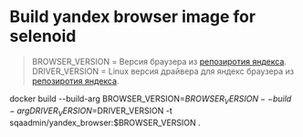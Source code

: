 # Build yandex browser image for selenoid

> BROWSER_VERSION = Версия браузера из [репозиротия яндекса](https://repo.yandex.ru/yandex-browser/deb/pool/main/y/yandex-browser-stable/).  
> DRIVER_VERSION = Linux версия драйвера для яндекс браузера из [репозиротия яндекса](https://github.com/yandex/YandexDriver/releases/).  

docker build --build-arg BROWSER_VERSION=$BROWSER_VERSION --build-arg DRIVER_VERSION=$DRIVER_VERSION -t sqaadmin/yandex_browser:$BROWSER_VERSION .
